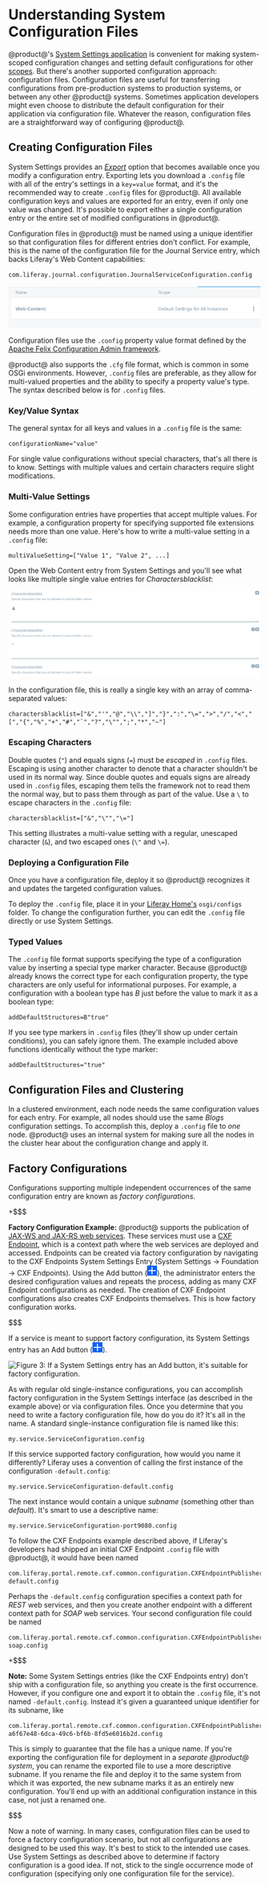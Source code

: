 # Understanding System Configuration Files [](id=understanding-system-configuration-files)

@product@'s [System Settings
application](/discover/portal/-/knowledge_base/7-0/system-settings) is
convenient for making system-scoped configuration changes and setting default
configurations for other
[scopes](/discover/portal/-/knowledge_base/7-0/configuring-liferay#configuration-scope).
But there's another supported configuration approach: configuration files.
Configuration files are useful for transferring configurations from
pre-production systems to production systems, or between any other @product@
systems. Sometimes application developers might even choose to distribute the
default configuration for their application via configuration file. Whatever the
reason, configuration files are a straightforward way of configuring @product@.

## Creating Configuration Files [](id=creating-configuration-files)

System Settings provides an
[*Export*](/discover/portal/-/knowledge_base/7-0/system-settings#exporting-and-importing-configurations)
option that becomes available once you modify a configuration entry. Exporting
lets you download a `.config` file with all of the entry's settings in a
`key=value` format, and it's the recommended way to create `.config` files for
@product@. All available configuration keys and values are exported for an entry,
even if only one value was changed. It's possible to export either a single
configuration entry or the entire set of modified configurations in @product@.

Configuration files in @product@ must be named using a unique identifier so that
configuration files for different entries don't conflict. For example, this is
the name of the configuration file for the Journal Service entry, which backs
Liferay's Web Content capabilities:

    com.liferay.journal.configuration.JournalServiceConfiguration.config

![Figure 1: The Web Content System Settings entry has the backend ID `com.liferay.journal.configuration.JournalServiceConfiguration`.](../../../images/config-web-content-entry.png)

Configuration files use the `.config` property value format defined by the [Apache
Felix Configuration Admin
framework](http://felix.apache.org/documentation/subprojects/apache-felix-config-admin.html).

@product@ also supports the `.cfg` file format, which is common in some OSGi
environments. However, `.config` files are preferable, as they allow for
multi-valued properties and the ability to specify a property value's type. The
syntax described below is for `.config` files.

### Key/Value Syntax [](id=key-value-syntax)

The general syntax for all keys and values in a `.config` file is the same: 

    configurationName="value"

For single value configurations without special characters, that's all there is
to know. Settings with multiple values and certain characters require slight
modifications. 

### Multi-Value Settings [](id=multi-value-settings)

Some configuration entries have properties that accept multiple values. For
example, a configuration property for specifying supported file extensions needs
more than one value. Here's how to write a multi-value setting in a `.config`
file: 

    multiValueSetting=["Value 1", "Value 2", ...]

Open the Web Content entry from System Settings and you'll see what looks like
multiple single value entries for *Charactersblacklist*: 

![Figure 2: The Web Content System Settings entry has many *Charactersblacklist* fields.](../../../images/config-web-content-blacklist.png)

In the configuration file, this is really a single key with an array of 
comma-separated values: 

    charactersblacklist=["&","'","@","\\","]","}",":","\=",">","/","<","[","{","%","+","#","`","?","\"",";","*","~"]

### Escaping Characters [](id=escaping-characters)

Double quotes (`"`) and equals signs (`=`) must be *escaped* in `.config` files. 
Escaping is using another character to denote that a character shouldn't be used 
in its normal way. Since double quotes and equals signs are already used in 
`.config` files, escaping them tells the framework not to read them the normal 
way, but to pass them through as part of the value. Use a `\` to escape 
characters in the `.config` file: 

    charactersblacklist=["&","\"","\="]

This setting illustrates a multi-value setting with a regular, unescaped 
character (`&`), and two escaped ones (`\"` and `\=`). 

### Deploying a Configuration File [](id=deploying-a-configuration-file)

Once you have a configuration file, deploy it so @product@ recognizes it and 
updates the targeted configuration values. 

To deploy the `.config` file, place it in your 
[Liferay Home's](/discover/deployment/-/knowledge_base/7-0/installing-product#liferay-home) 
`osgi/configs` folder. To change the configuration further, you can edit the 
`.config` file directly or use System Settings. 

### Typed Values [](id=typed-values)

The `.config` file format supports specifying the type of a configuration value
by inserting a special type marker character. Because @product@ already knows
the correct type for each configuration property, the type characters are only
useful for informational purposes. For example, a configuration with a boolean
type has *B* just before the value to mark it as a boolean type:

    addDefaultStructures=B"true"

If you see type markers in `.config` files (they'll show up under certain
conditions), you can safely ignore them. The example included above functions
identically without the type marker: 

    addDefaultStructures="true"

## Configuration Files and Clustering [](id=configuration-files-and-clustering)

In a clustered environment, each node needs the same configuration values for
each entry. For example, all nodes should use the same *Blogs* configuration
settings. To accomplish this, deploy a `.config` file to *one* node. @product@
uses an internal system for making sure all the nodes in the cluster hear about
the configuration change and apply it.

## Factory Configurations [](id=factory-configurations)

Configurations supporting multiple independent occurrences of the same
configuration entry are known as *factory configurations*.

+$$$

**Factory Configuration Example:** @product@ supports the publication of [JAX-WS
and JAX-RS web
services](/develop/tutorials/-/knowledge_base/7-0/jax-ws-and-jax-rs). These
services must use a [CXF
Endpoint](/develop/tutorials/-/knowledge_base/7-0/jax-ws-and-jax-rs#cxf-endpoints),
which is a context path where the web services are deployed and accessed.
Endpoints can be created via factory configuration by navigating to the CXF
Endpoints System Settings Entry (System Settings &rarr; Foundation &rarr; CXF
Endpoints). Using the Add button (![Add](../../../images/icon-add.png)), the
administrator enters the desired configuration values and repeats the process,
adding as many CXF Endpoint configurations as needed. The creation of CXF
Endpoint configurations also creates CXF Endpoints themselves. This is how
factory configuration works. 

$$$

If a service is meant to support factory configuration, its System Settings
entry has an Add button (![Add](../../../images/icon-add.png)).

![Figure 3: If a System Settings entry has an Add button, it's suitable
for factory configuration.](../../../images/factory-configuration-entry.png)

As with regular old single-instance configurations, you can accomplish factory
configuration in the System Settings interface (as described in the example
above) or via configuration files. Once you determine that you need to write a
factory configuration file, how do you do it? It's all in the name. A standard
single-instance configuration file is named like this:

    my.service.ServiceConfiguration.config

If this service supported factory configuration, how would you name it
differently? Liferay uses a convention of calling the first instance of the
configuration `-default.config`:

    my.service.ServiceConfiguration-default.config

The next instance would contain a unique *subname* (something other than
*default*). It's smart to use a descriptive name:

    my.service.ServiceConfiguration-port9080.config

To follow the CXF Endpoints example described above, if Liferay's developers had
shipped an initial CXF Endpoint `.config` file with @product@, it would have
been named

    com.liferay.portal.remote.cxf.common.configuration.CXFEndpointPublisherConfiguration-default.config

Perhaps the `-default.config` configuration specifies a context path for *REST*
web services, and then you create another endpoint with a different context path
for *SOAP* web services. Your second configuration file could be named

    com.liferay.portal.remote.cxf.common.configuration.CXFEndpointPublisherConfiguration-soap.config

+$$$

**Note:** Some System Settings entries (like the CXF Endpoints entry) don't ship
with a configuration file, so anything you create is the first occurrence.
However, if you configure one and export it to obtain the `.config` file, it's
not named `-default.config`. Instead it's given a guaranteed unique identifier
for its subname, like

    com.liferay.portal.remote.cxf.common.configuration.CXFEndpointPublisherConfiguration-a6f67e48-6dca-49c6-bf6b-8fd5e6016b2d.config

This is simply to guarantee that the file has a unique name. If you're exporting
the configuration file for deployment in a *separate @product@ system*, you can
rename the exported file to use a more descriptive subname. If you rename the
file and deploy it to the same system from which it was exported, the new
subname marks it as an entirely new configuration. You'll end up with an
additional configuration instance in this case, not just a renamed one.

$$$

Now a note of warning. In many cases, configuration files can be used to force a
factory configuration scenario, but not all configurations are designed to be
used this way. It's best to stick to the intended use cases. Use System Settings
as described above to determine if factory configuration is a good idea. If not,
stick to the single occurrence mode of configuration (specifying only one
configuration file for the service). 
